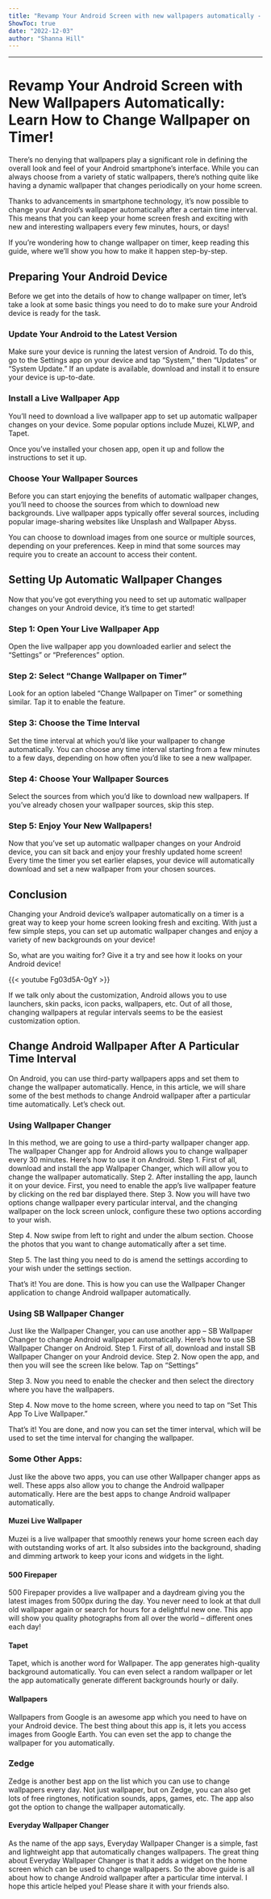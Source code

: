 ```yaml
---
title: "Revamp Your Android Screen with new wallpapers automatically - Learn How to Change Wallpaper on Timer!"
ShowToc: true 
date: "2022-12-03"
author: "Shanna Hill"
---
```

*****
# Revamp Your Android Screen with New Wallpapers Automatically: Learn How to Change Wallpaper on Timer!

There’s no denying that wallpapers play a significant role in defining the overall look and feel of your Android smartphone’s interface. While you can always choose from a variety of static wallpapers, there’s nothing quite like having a dynamic wallpaper that changes periodically on your home screen.

Thanks to advancements in smartphone technology, it’s now possible to change your Android’s wallpaper automatically after a certain time interval. This means that you can keep your home screen fresh and exciting with new and interesting wallpapers every few minutes, hours, or days!

If you’re wondering how to change wallpaper on timer, keep reading this guide, where we’ll show you how to make it happen step-by-step.

## Preparing Your Android Device

Before we get into the details of how to change wallpaper on timer, let’s take a look at some basic things you need to do to make sure your Android device is ready for the task.

### Update Your Android to the Latest Version

Make sure your device is running the latest version of Android. To do this, go to the Settings app on your device and tap “System,” then “Updates” or “System Update.” If an update is available, download and install it to ensure your device is up-to-date.

### Install a Live Wallpaper App

You’ll need to download a live wallpaper app to set up automatic wallpaper changes on your device. Some popular options include Muzei, KLWP, and Tapet.

Once you’ve installed your chosen app, open it up and follow the instructions to set it up.

### Choose Your Wallpaper Sources

Before you can start enjoying the benefits of automatic wallpaper changes, you’ll need to choose the sources from which to download new backgrounds. Live wallpaper apps typically offer several sources, including popular image-sharing websites like Unsplash and Wallpaper Abyss.

You can choose to download images from one source or multiple sources, depending on your preferences. Keep in mind that some sources may require you to create an account to access their content.

## Setting Up Automatic Wallpaper Changes

Now that you’ve got everything you need to set up automatic wallpaper changes on your Android device, it’s time to get started!

### Step 1: Open Your Live Wallpaper App

Open the live wallpaper app you downloaded earlier and select the “Settings” or “Preferences” option.

### Step 2: Select “Change Wallpaper on Timer”

Look for an option labeled “Change Wallpaper on Timer” or something similar. Tap it to enable the feature.

### Step 3: Choose the Time Interval

Set the time interval at which you’d like your wallpaper to change automatically. You can choose any time interval starting from a few minutes to a few days, depending on how often you’d like to see a new wallpaper.

### Step 4: Choose Your Wallpaper Sources

Select the sources from which you’d like to download new wallpapers. If you’ve already chosen your wallpaper sources, skip this step.

### Step 5: Enjoy Your New Wallpapers!

Now that you’ve set up automatic wallpaper changes on your Android device, you can sit back and enjoy your freshly updated home screen! Every time the timer you set earlier elapses, your device will automatically download and set a new wallpaper from your chosen sources.

## Conclusion

Changing your Android device’s wallpaper automatically on a timer is a great way to keep your home screen looking fresh and exciting. With just a few simple steps, you can set up automatic wallpaper changes and enjoy a variety of new backgrounds on your device!

So, what are you waiting for? Give it a try and see how it looks on your Android device!

{{< youtube Fg03d5A-0gY >}} 



If we talk only about the customization, Android allows you to use launchers, skin packs, icon packs, wallpapers, etc. Out of all those, changing wallpapers at regular intervals seems to be the easiest customization option.

 
## Change Android Wallpaper After A Particular Time Interval


On Android, you can use third-party wallpapers apps and set them to change the wallpaper automatically. Hence, in this article, we will share some of the best methods to change Android wallpaper after a particular time automatically. Let’s check out.

 
### Using Wallpaper Changer


In this method, we are going to use a third-party wallpaper changer app. The wallpaper Changer app for Android allows you to change wallpaper every 30 minutes. Here’s how to use it on Android.
Step 1. First of all, download and install the app Wallpaper Changer, which will allow you to change the wallpaper automatically.
Step 2. After installing the app, launch it on your device. First, you need to enable the app’s live wallpaper feature by clicking on the red bar displayed there.
Step 3. Now you will have two options change wallpaper every particular interval, and the changing wallpaper on the lock screen unlock, configure these two options according to your wish.

Step 4. Now swipe from left to right and under the album section. Choose the photos that you want to change automatically after a set time.

Step 5. The last thing you need to do is amend the settings according to your wish under the settings section.

That’s it! You are done. This is how you can use the Wallpaper Changer application to change Android wallpaper automatically.

 
### Using SB Wallpaper Changer


Just like the Wallpaper Changer, you can use another app – SB Wallpaper Changer to change Android wallpaper automatically. Here’s how to use SB Wallpaper Changer on Android.
Step 1. First of all, download and install SB Wallpaper Changer on your Android device.
Step 2. Now open the app, and then you will see the screen like below. Tap on “Settings”

Step 3. Now you need to enable the checker and then select the directory where you have the wallpapers.

Step 4. Now move to the home screen, where you need to tap on “Set This App To Live Wallpaper.”

That’s it! You are done, and now you can set the timer interval, which will be used to set the time interval for changing the wallpaper.


 
### Some Other Apps:


Just like the above two apps, you can use other Wallpaper changer apps as well. These apps also allow you to change the Android wallpaper automatically. Here are the best apps to change Android wallpaper automatically.

 
#### Muzei Live Wallpaper



Muzei is a live wallpaper that smoothly renews your home screen each day with outstanding works of art. It also subsides into the background, shading and dimming artwork to keep your icons and widgets in the light.

 
#### 500 Firepaper



500 Firepaper provides a live wallpaper and a daydream giving you the latest images from 500px during the day. You never need to look at that dull old wallpaper again or search for hours for a delightful new one. This app will show you quality photographs from all over the world – different ones each day!

 
#### Tapet



Tapet, which is another word for Wallpaper. The app generates high-quality background automatically. You can even select a random wallpaper or let the app automatically generate different backgrounds hourly or daily.

 
#### Wallpapers



Wallpapers from Google is an awesome app which you need to have on your Android device. The best thing about this app is, it lets you access images from Google Earth. You can even set the app to change the wallpaper for you automatically.

 
### Zedge



Zedge is another best app on the list which you can use to change wallpapers every day. Not just wallpaper, but on Zedge, you can also get lots of free ringtones, notification sounds, apps, games, etc. The app also got the option to change the wallpaper automatically.

 
#### Everyday Wallpaper Changer



As the name of the app says, Everyday Wallpaper Changer is a simple, fast and lightweight app that automatically changes wallpapers. The great thing about Everyday Wallpaper Changer is that it adds a widget on the home screen which can be used to change wallpapers.
So the above guide is all about how to change Android wallpaper after a particular time interval. I hope this article helped you! Please share it with your friends also.




